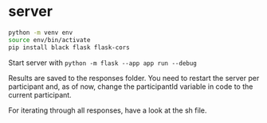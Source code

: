 # server

```bash
python -m venv env
source env/bin/activate
pip install black flask flask-cors
```

Start server with `python -m flask --app app run --debug`

Results are saved to the responses folder. You need to restart the server per participant and, as of now, change the participantId variable in code to the current participant.

For iterating through all responses, have a look at the sh file.